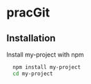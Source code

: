 # pracGit

## Installation

Install my-project with npm

```bash
  npm install my-project
  cd my-project
```
